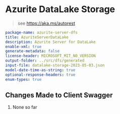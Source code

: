 # Azurite DataLake Storage

> see https://aka.ms/autorest

```yaml
package-name: azurite-server-dfs
title: AzuriteServerDataLake
description: Azurite Server for DataLake
enable-xml: true
generate-metadata: false
license-header: MICROSOFT_MIT_NO_VERSION
output-folder: ../src/dfs/generated
input-file: datalake-storage-2023-05-03.json
model-date-time-as-string: true
optional-response-headers: true
enum-types: true
```

## Changes Made to Client Swagger

1. None so far
